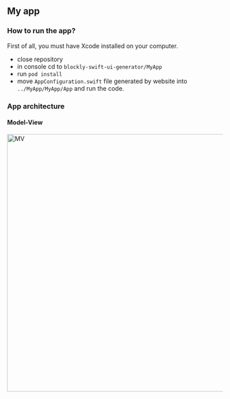 ## My app 

### How to run the app?
First of all, you must have Xcode installed on your computer.
- close repository
- in console cd to `blockly-swift-ui-generator/MyApp`
- run `pod install`
- move `AppConfiguration.swift` file generated by website into `../MyApp/MyApp/App` and run the code. 

### App architecture
#### Model-View
<img width="600" alt="MV" src="https://user-images.githubusercontent.com/43350371/115863057-98e46f80-a43d-11eb-8daa-ff2197053dba.png">

